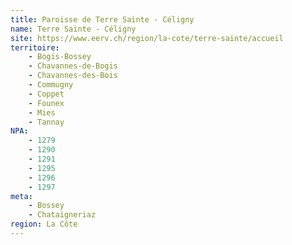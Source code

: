 ```yaml
---
title: Paroisse de Terre Sainte - Céligny
name: Terre Sainte - Céligny
site: https://www.eerv.ch/region/la-cote/terre-sainte/accueil
territoire:
    - Bogis-Bossey
    - Chavannes-de-Bogis
    - Chavannes-des-Bois
    - Commugny
    - Coppet
    - Founex
    - Mies
    - Tannay
NPA:
    - 1279
    - 1290
    - 1291
    - 1295
    - 1296
    - 1297
meta:
    - Bossey
    - Chataigneriaz
region: La Côte
---
```

